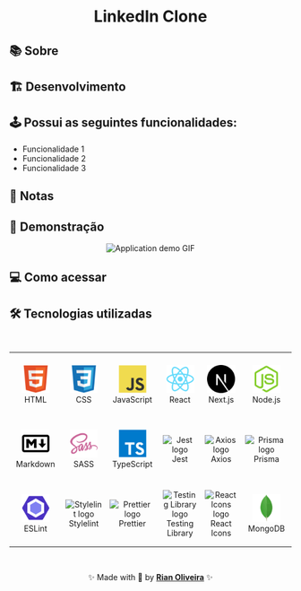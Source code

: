 <div align="center">
  <h1>LinkedIn Clone</h1>
</div>

## 📚 Sobre

<!-- Uma breve descrição do seu projeto -->

## 🏗️ Desenvolvimento

<!-- Detalhes sobre o desenvolvimento -->

## 🕹️ Possui as seguintes funcionalidades:

- Funcionalidade 1
- Funcionalidade 2
- Funcionalidade 3

## 📝 Notas

<!-- Notas sobre o projeto -->

## 🔎 Demonstração

<div align="center">
  <img src=".github/demo.gif" alt="Application demo GIF">
</div>

## 💻 Como acessar

<!-- Onde a sua aplicação está hospedada? -->

## 🛠️ Tecnologias utilizadas

<br>

<table align="center">
  <tbody>
    <tr>
      <td align="center" width="140" height="110">
        <img
          src="https://raw.githubusercontent.com/devicons/devicon/master/icons/html5/html5-original.svg"
          alt="HTML5 logo"
          title="HTML5"
          width="50"
        />
        <br>
        <span>HTML</span>
      </td>
      <td align="center" width="140" height="110">
        <img
          src="https://raw.githubusercontent.com/devicons/devicon/master/icons/css3/css3-original.svg"
          alt="CSS3 logo"
          title="CSS3"
          width="50"
        />
        <br>
        <span>CSS</span>
      </td>
      <td align="center" width="140" height="110">
        <img
          src="https://raw.githubusercontent.com/devicons/devicon/master/icons/javascript/javascript-original.svg"
          alt="JavaScript logo"
          title="JavaScript"
          width="50"
        />
        <br>
        <span>JavaScript</span>
      </td>
      <td align="center" width="140" height="110">
        <img
          src="https://raw.githubusercontent.com/devicons/devicon/master/icons/react/react-original.svg"
          alt="React logo"
          title="React"
          width="50"
        />
        <br>
        <span>React</span>
      </td>
      <td align="center" width="140" height="110">
        <img
          src="https://raw.githubusercontent.com/devicons/devicon/master/icons/nextjs/nextjs-original.svg"
          alt="Next.js logo"
          title="Next.js"
          width="50"
        />
        <br>
        <span>Next.js</span>
      </td>
      <td align="center" width="140" height="110">
        <img
          src="https://raw.githubusercontent.com/devicons/devicon/master/icons/nodejs/nodejs-original.svg"
          alt="Node.js logo"
          title="Node.js"
          width="50"
        />
        <br>
        <span>Node.js</span>
      </td>
    </tr>
    <tr>
      <td align="center" width="140" height="110">
        <img
          src="https://raw.githubusercontent.com/devicons/devicon/master/icons/markdown/markdown-original.svg"
          alt="Markdown logo"
          title="Markdown"
          width="50"
        />
        <br>
        <span>Markdown</span>
      </td>
      <td align="center" width="140" height="110">
        <img
          src="https://raw.githubusercontent.com/devicons/devicon/master/icons/sass/sass-original.svg"
          alt="SASS logo"
          title="SASS"
          width="50"
        />
        <br>
        <span>SASS</span>
      </td>
      <td align="center" width="140" height="110">
        <img
          src="https://raw.githubusercontent.com/devicons/devicon/master/icons/typescript/typescript-original.svg"
          alt="TypeScript logo"
          title="HTML5"
          width="50"
        />
        <br>
        <span>TypeScript</span>
      </td>
      <td align="center" width="140" height="110">
        <img
          src="https://seeklogo.com/images/J/jest-logo-F9901EBBF7-seeklogo.com.png"
          alt="Jest logo"
          title="Jest"
          width="50"
        />
        <br>
        <span>Jest</span>
      </td>
      <td align="center" width="140" height="110">
        <img
          src="https://avatars.githubusercontent.com/u/32372333?v=4&s=400"
          alt="Axios logo"
          title="Axios"
          width="50"
        />
        <br>
        <span>Axios</span>
      </td>
      <td align="center" width="140" height="110">
        <img
          src="https://cdn.icon-icons.com/icons2/2107/PNG/512/file_type_light_prisma_icon_130444.png"
          alt="Prisma logo"
          title="Prisma"
          width="50" />
        <br>
        <span>Prisma</span>
      </td>
    </tr>
    <tr>
      <td align="center" width="140" height="110">
        <img
          src="https://raw.githubusercontent.com/devicons/devicon/master/icons/eslint/eslint-original.svg"
          alt="ESLint logo"
          title="ESLint"
          width="50"
        />
        <br>
        <span>ESLint</span>
      </td>
      <td align="center" width="140" height="110">
        <img
          src="https://seeklogo.com/images/S/stylelint-logo-631B4EAA36-seeklogo.com.png"
          alt="Stylelint logo"
          title="Stylelint"
          width="50"
        />
        <br>
        <span>Stylelint</span>
      </td>
      <td align="center" width="140" height="110">
        <img
          src="https://brandslogos.com/wp-content/uploads/images/prettier-logo.png"
          alt="Prettier logo"
          title="Prettier"
          width="50"
        />
        <br>
        <span>Prettier</span>
      </td>
      <td align="center" width="140" height="110">
        <img
          src="https://testing-library.com/img/octopus-128x128.png"
          alt="Testing Library logo"
          title="Testing Library"
          width="50"
        />
        <br>
        <span>Testing Library</span>
      </td>
      <td align="center" width="140" height="110">
        <img
          src="https://avatars.githubusercontent.com/u/39895671?s=280&v=4"
          alt="React Icons logo"
          title="React Icons"
          width="50"
        />
        <br>
        <span>React Icons</span>
      </td>
      <td align="center" width="140" height="110">
        <img
          src="https://raw.githubusercontent.com/devicons/devicon/master/icons/mongodb/mongodb-original.svg"
          alt="MongoDB logo"
          title="MongoDB"
          width="50" />
        <br>
        <span>MongoDB</span>
      </td>
    </tr>
  </tbody>
</table>

<br>

<p align="center">✨ Made with 💙 by <a href="https://github.com/riandeoliveira"><strong>Rian Oliveira</strong></a> ✨</p>
